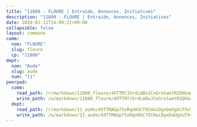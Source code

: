 ```yaml
---
title: "11800 - FLOURE | Entraide, Annonces, Initiatives"
description: "11800 - FLOURE | Entraide, Annonces, Initiatives"
date: 2020-01-11T14:09:21+09:00
collapsible: false
layout: commune
comm:
  nom: "FLOURE"
  slug: floure
  cp: "11800"
dept:
  nom: "Aude"
  slug: aude
  num: "11"
peerpad:
  comm:
    read_path: /r/markdown/11800_floure/4XTTM7JXrdLmBxJCoGrotwetRZQkbaw2ee7Hxa8BnTrEz68s5
    write_path: /w/markdown/11800_floure/4XTTM7JXrdLmBxJCoGrotwetRZQkbaw2ee7Hxa8BnTrEz68s5-K3TgUp6esaaQtS9K6EjSxgza6YpUPy3jcnqSmPhcP4KV1K4SWK8ia8jXh1cLrL35XaKoDAChxCeJSzLLZjRXxbHCjRRkSGWRGwFzxGCggVESTrR63U1Ps5CUHW9gmriyFCLfieLb
  dept:
    read_path: /r/markdown/11_aude/4XTTMAGp75xRqnHSCY5CHaiDgxDaUgXuTXvSZDHnY1JdjJiUk
    write_path: /w/markdown/11_aude/4XTTMAGp75xRqnHSCY5CHaiDgxDaUgXuTXvSZDHnY1JdjJiUk-K3TgUenjCPDfs1W21bst2JvrPDW324QBfMvPid11puzXxXGQEeNw9p4QtfnUhSn4LYSwR6UDBQmdr3wFq2CDRGqNz2QynSm58zgCpz2PKP6Y24UTpxW22MudfeZ339ZPKnHm6XTr
---
```


